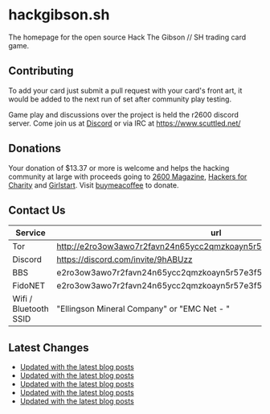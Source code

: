 # hackgibson.sh
The homepage for the open source Hack The Gibson // SH trading card game.


## Contributing

To add your card just submit a pull request with your card's front art, it would be added to the next run of set after community play testing.

Game play and discussions over the project is held the r2600 discord server. Come join us at [Discord](https://discord.com/invite/9hABUzz) or via IRC at https://www.scuttled.net/


## Donations

Your donation of $13.37 or more is welcome and helps the hacking community at large with proceeds going to [2600 Magazine](https://2600.com/), [Hackers for Charity](https://hackersforcharity.org) and [Girlstart](https://girlstart.org).  Visit [buymeacoffee](https://www.buymeacoffee.com/hackgibson.sh) to donate.


## Contact Us

Service | url
-|-
Tor | http://e2ro3ow3awo7r2favn24n65ycc2qmzkoayn5r57e3f56nvjwdcgg32ad.onion
Discord | https://discord.com/invite/9hABUzz
BBS | e2ro3ow3awo7r2favn24n65ycc2qmzkoayn5r57e3f56nvjwdcgg32ad.onion:23
FidoNET | e2ro3ow3awo7r2favn24n65ycc2qmzkoayn5r57e3f56nvjwdcgg32ad.onion:24554
Wifi / Bluetooth SSID | "Ellingson Mineral Company" or "EMC Net - <fidonet address>"

## Latest Changes
<!-- BLOG-POST-LIST:START -->
- [Updated with the latest blog posts](https://github.com/DFW2600/hackgibson.sh/commit/60d3f3e9b95f7df3ce2d13a17fd1c586cbceacaa)
- [Updated with the latest blog posts](https://github.com/DFW2600/hackgibson.sh/commit/0f89cc89eed343b1aa8f59a7eb0343770c08fd10)
- [Updated with the latest blog posts](https://github.com/DFW2600/hackgibson.sh/commit/615c29b084d09ca6c38a724ffca9501da9cf032f)
- [Updated with the latest blog posts](https://github.com/DFW2600/hackgibson.sh/commit/7fa5c11ff32b5cfa6bc1794cfa9497a1670dbb21)
- [Updated with the latest blog posts](https://github.com/DFW2600/hackgibson.sh/commit/575f6393a54647bcffadd5605fb9c641dd4f4197)
<!-- BLOG-POST-LIST:END -->
